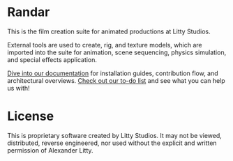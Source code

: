 # Randar
This is the film creation suite for animated productions at Litty Studios.

External tools are used to create, rig, and texture models, which are imported into the suite for animation, scene sequencing, physics simulation, and special effects application.

[Dive into our documentation](https://github.com/alexlitty/litty-studios/wiki/) for installation guides, contribution flow, and architectural overviews. [Check out our to-do list](https://github.com/litty-studios/randar/issues) and see what you can help us with!

# License
This is proprietary software created by Litty Studios. It may not be viewed, distributed, reverse engineered, nor used without the explicit and written permission of Alexander Litty.
